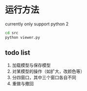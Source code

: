 # 运行方法
currently only support python 2
```sh
cd src
python viewer.py
```

## todo list

1. 加载模型与保存模型
1. 对某模型的操作（如扩大，改颜色等）
1. 分四窗口，其中三个窗口各自不同
1. 重做与撤回